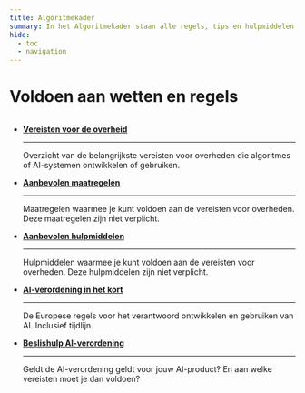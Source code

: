 ```yaml
---
title: Algoritmekader
summary: In het Algoritmekader staan alle regels, tips en hulpmiddelen voor verantwoord gebruik van algoritmes en AI door de overheid.
hide:
  - toc
  - navigation
---
```

# Voldoen aan wetten en regels


<div style="margin-top:32px;" class="grid cards" markdown>

-  [__Vereisten voor de overheid__](vereisten/index.md)

    ---

    Overzicht van de belangrijkste vereisten voor overheden die algoritmes of AI-systemen ontwikkelen of gebruiken.


-   [__Aanbevolen maatregelen__](maatregelen.md)
    
    ---

    Maatregelen waarmee je kunt voldoen aan de vereisten voor overheden. Deze maatregelen zijn niet verplicht.

-   [__Aanbevolen hulpmiddelen__](hulpmiddelen.md)

    ---

    Hulpmiddelen waarmee je kunt voldoen aan de vereisten voor overheden. Deze hulpmiddelen zijn niet verplicht.

-   [__AI-verordening in het kort__](ai-verordering.md)

    ---

    De Europese regels voor het verantwoord ontwikkelen en gebruiken van AI. Inclusief tijdlijn.

-   [__Beslishulp AI-verordening__](https://ai-act-decisiontree.apps.digilab.network)

    ---

    Geldt de AI-verordening geldt voor jouw AI-product? En aan welke vereisten moet je dan voldoen?


</div>
